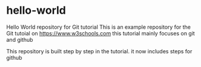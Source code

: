 # hello-world
Hello World repository for Git tutorial
This is an example repository for the Git tutoial on https://www.w3schools.com
this tutorial mainly focuses on git and github

This repository is built step by step in the tutorial.
it now includes steps for github

